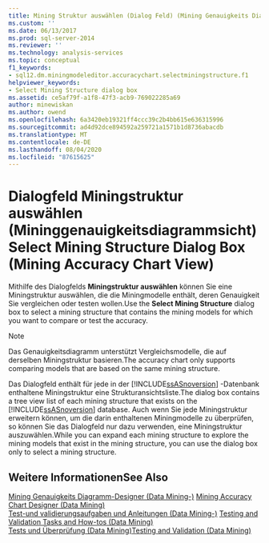 ```yaml
---
title: Mining Struktur auswählen (Dialog Feld) (Mining Genauigkeits Diagramm-Sicht) | Microsoft-Dokumentation
ms.custom: ''
ms.date: 06/13/2017
ms.prod: sql-server-2014
ms.reviewer: ''
ms.technology: analysis-services
ms.topic: conceptual
f1_keywords:
- sql12.dm.miningmodeleditor.accuracychart.selectminingstructure.f1
helpviewer_keywords:
- Select Mining Structure dialog box
ms.assetid: ce5af79f-a1f8-47f3-acb9-769022285a69
author: minewiskan
ms.author: owend
ms.openlocfilehash: 6a3420eb19321ff4ccc39c2b4bb615e636315996
ms.sourcegitcommit: ad4d92dce894592a259721a1571b1d8736abacdb
ms.translationtype: MT
ms.contentlocale: de-DE
ms.lasthandoff: 08/04/2020
ms.locfileid: "87615625"
---
```

# <a name="select-mining-structure-dialog-box-mining-accuracy-chart-view"></a><span data-ttu-id="e0ee2-102">Dialogfeld Miningstruktur auswählen (Mininggenauigkeitsdiagrammsicht)</span><span class="sxs-lookup"><span data-stu-id="e0ee2-102">Select Mining Structure Dialog Box (Mining Accuracy Chart View)</span></span>
  <span data-ttu-id="e0ee2-103">Mithilfe des Dialogfelds **Miningstruktur auswählen** können Sie eine Miningstruktur auswählen, die die Miningmodelle enthält, deren Genauigkeit Sie vergleichen oder testen wollen.</span><span class="sxs-lookup"><span data-stu-id="e0ee2-103">Use the **Select Mining Structure** dialog box to select a mining structure that contains the mining models for which you want to compare or test the accuracy.</span></span>  
  
> [!NOTE]  
>  <span data-ttu-id="e0ee2-104">Das Genauigkeitsdiagramm unterstützt Vergleichsmodelle, die auf derselben Miningstruktur basieren.</span><span class="sxs-lookup"><span data-stu-id="e0ee2-104">The accuracy chart only supports comparing models that are based on the same mining structure.</span></span>  
  
 <span data-ttu-id="e0ee2-105">Das Dialogfeld enthält für jede in der [!INCLUDE[ssASnoversion](../includes/ssasnoversion-md.md)] -Datenbank enthaltene Miningstruktur eine Strukturansichtsliste.</span><span class="sxs-lookup"><span data-stu-id="e0ee2-105">The dialog box contains a tree view list of each mining structure that exists on the [!INCLUDE[ssASnoversion](../includes/ssasnoversion-md.md)] database.</span></span> <span data-ttu-id="e0ee2-106">Auch wenn Sie jede Miningstruktur erweitern können, um die darin enthaltenen Miningmodelle zu überprüfen, so können Sie das Dialogfeld nur dazu verwenden, eine Miningstruktur auszuwählen.</span><span class="sxs-lookup"><span data-stu-id="e0ee2-106">While you can expand each mining structure to explore the mining models that exist in the mining structure, you can use the dialog box only to select a mining structure.</span></span>  
  
## <a name="see-also"></a><span data-ttu-id="e0ee2-107">Weitere Informationen</span><span class="sxs-lookup"><span data-stu-id="e0ee2-107">See Also</span></span>  
 <span data-ttu-id="e0ee2-108">[Mining Genauigkeits Diagramm-Designer &#40;Data Mining-&#41;](mining-accuracy-chart-designer-data-mining.md) </span><span class="sxs-lookup"><span data-stu-id="e0ee2-108">[Mining Accuracy Chart Designer &#40;Data Mining&#41;](mining-accuracy-chart-designer-data-mining.md) </span></span>  
 <span data-ttu-id="e0ee2-109">[Test-und validierungsaufgaben und Anleitungen &#40;Data Mining-&#41;](data-mining/testing-and-validation-tasks-and-how-tos-data-mining.md) </span><span class="sxs-lookup"><span data-stu-id="e0ee2-109">[Testing and Validation Tasks and How-tos &#40;Data Mining&#41;](data-mining/testing-and-validation-tasks-and-how-tos-data-mining.md) </span></span>  
 [<span data-ttu-id="e0ee2-110">Tests und Überprüfung &#40;Data Mining&#41;</span><span class="sxs-lookup"><span data-stu-id="e0ee2-110">Testing and Validation &#40;Data Mining&#41;</span></span>](data-mining/testing-and-validation-data-mining.md)  
  
  
